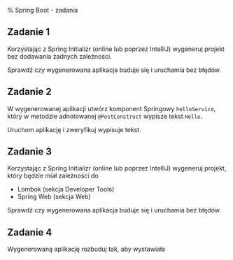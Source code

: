 % Spring Boot - zadania 


## Zadanie 1

Korzystając z Spring Initializr (online lub poprzez IntelliJ) wygeneruj projekt
bez dodawania żadnych zależności.

Sprawdź czy wygenerowana aplikacja buduje się i uruchamia bez błędów.

## Zadanie 2

W wygenerowanej aplikacji utwórz komponent Springowy `helloService`, który w metodzie adnotowanej `@PostConstruct` 
wypisze tekst `Hello`.

Uruchom aplikację i zweryfikuj wypisuje tekst.

## Zadanie 3

Korzystając z Spring Initializr (online lub poprzez IntelliJ) wygeneruj projekt,
który będzie miał zależności do  

* Lombok (sekcja Developer Tools)
* Spring Web (sekcja Web) 

Sprawdź czy wygenerowana aplikacja buduje się i uruchamia bez błędów.

## Zadanie 4

Wygenerowaną aplikację rozbuduj tak, aby wystawiała 